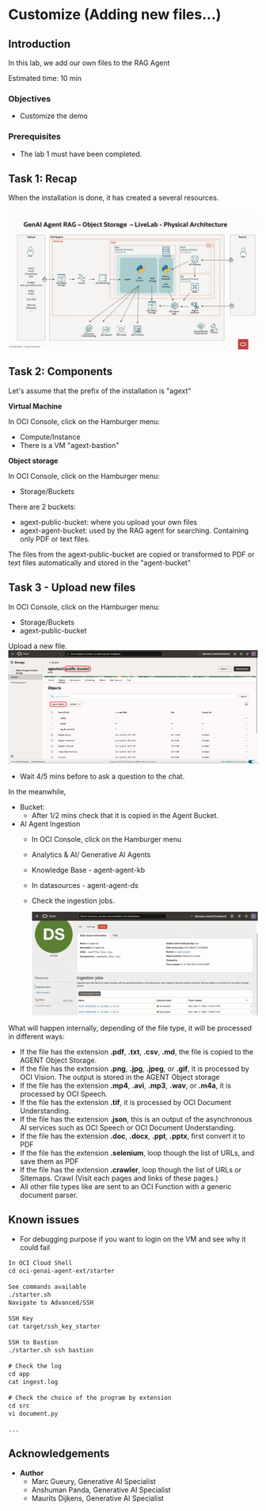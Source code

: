 # Customize (Adding new files...)

## Introduction
In this lab, we add our own files to the RAG Agent

Estimated time: 10 min

### Objectives

- Customize the demo

### Prerequisites
- The lab 1 must have been completed.

## Task 1: Recap

When the installation is done, it has created a several resources.

![Integration](../0-intro/images/physical-architecture.png)

## Task 2: Components

Let's assume that the prefix of the installation is "agext" 

**Virtual Machine**

In OCI Console, click on the Hamburger menu:
- Compute/Instance
- There is a VM "agext-bastion"

**Object storage**

In OCI Console, click on the Hamburger menu:
- Storage/Buckets

There are 2 buckets:
- agext-public-bucket: where you upload your own files
- agext-agent-bucket: used by the RAG agent for searching. Containing only PDF or text files.

The files from the agext-public-bucket are copied or transformed to PDF or text files automatically and stored in the "agent-bucket"

## Task 3 - Upload new files
In OCI Console, click on the Hamburger menu:
- Storage/Buckets
- agext-public-bucket

Upload a new file.
    ![Agent Ingestion](images/bucket-upload.png)    

- Wait 4/5 mins before to ask a question to the chat.

In the meanwhile,
- Bucket:
    - After 1/2 mins check that it is copied in the Agent Bucket.
- AI Agent Ingestion
    - In OCI Console, click on the Hamburger menu
    - Analytics & AI/ Generative AI Agents
    - Knowledge Base - agent-agent-kb
    - In datasources - agent-agent-ds
    - Check the ingestion jobs.
  
      ![Agent Ingestion](images/agent-ingestion.png)    

What will happen internally, depending of the file type, it will be processed in different ways:
- If the file has the extension **.pdf**, **.txt**, **.csv**, **.md**, the file is copied to the AGENT Object Storage.
- If the file has the extension **.png**, **.jpg**, **.jpeg**, or **.gif**, it is processed by OCI Vision. The output is stored in the AGENT Object storage 
- If the file has the extension **.mp4**, **.avi**, **.mp3**, **.wav**, or **.m4a**, it is processed by OCI Speech.
- If the file has the extension **.tif**, it is processed by OCI Document Understanding.
- If the file has the extension **.json**, this is an output of the asynchronous AI services such as OCI Speech or OCI Document Understanding. 
- If the file has the extension **.doc**, **.docx**, **.ppt**, **.pptx**, first convert it to PDF 
- If the file has the extension **.selenium**, loop though the list of URLs, and save them as PDF
- If the file has the extension **.crawler**, loop though the list of URLs or Sitemaps. Crawl (Visit each pages and links of these pages.)
- All other file types like are sent to an OCI Function with a generic document parser.

## Known issues

- For debugging purpose if you want to login on the VM and see why it could fail

```
In OCI Cloud Shell
cd oci-genai-agent-ext/starter

See commands available
./starter.sh 
Navigate to Advanced/SSH

SSH Key
cat target/ssh_key_starter

SSH to Bastion
./starter.sh ssh bastion

# Check the log
cd app
cat ingest.log

# Check the choice of the program by extension
cd src
vi document.py

...
```

## Acknowledgements

- **Author**
    - Marc Gueury, Generative AI Specialist
    - Anshuman Panda, Generative AI Specialist
    - Maurits Dijkens, Generative AI Specialist

